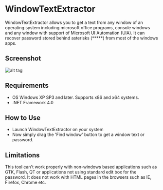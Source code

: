 WindowTextExtractor
=============

WindowTextExtractor allows you to get a text from any window of an operating system including microsoft office programs, console windows and any window with support of Microsoft UI Automation (UIA). It can recover password stored behind asterisks (*****) from most of the windows apps.

Screenshot
------------------

![alt tag](https://user-images.githubusercontent.com/8102586/68193503-2d49e080-ffc4-11e9-8d53-32b1aa426e53.png)

Requirements
--------------------

* OS Windows XP SP3 and later. Supports x86 and x64 systems.
* .NET Framework 4.0

How to Use
--------------------

* Launch WindowTextExtractor on your system
* Now simply drag the 'Find window' button to get a window text or password.


Limitations
--------------------

This tool can't work properly with non-windows based applications such as GTK, Flash, QT or applications not using standard edit box for the password. It does not work with HTML pages in the browsers such as IE, Firefox, Chrome etc.